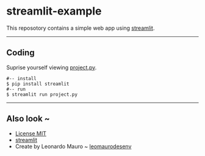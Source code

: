 # streamlit-example
   
This reposotory contains a simple web app using [streamlit](https://github.com/streamlit/streamlit).   

---
## Coding
Suprise yourself viewing [project.py](project.py).   

```shell
#-- install
$ pip install streamlit
#-- run
$ streamlit run project.py

```

---
## Also look ~

-   [License MIT](LICENSE)
-   [streamlit](https://github.com/streamlit/streamlit)
-   Create by Leonardo Mauro ~ [leomaurodesenv](https://github.com/leomaurodesenv/)
